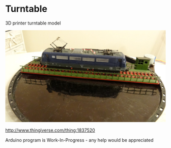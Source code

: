 # Turntable
3D printer turntable model

![Printed model](https://github.com/li-on/turntable/raw/master/manual/img1.jpg "Printed 1")

http://www.thingiverse.com/thing:1837520

Arduino program is Work-In-Progress - any help would be appreciated
